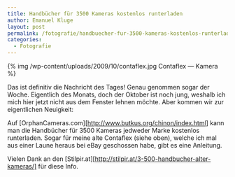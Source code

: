 ```yaml
---
title: Handbücher für 3500 Kameras kostenlos runterladen
author: Emanuel Kluge
layout: post
permalink: /fotografie/handbuecher-fur-3500-kameras-kostenlos-runterladen/
categories:
  - Fotografie
---
```


{% img /wp-content/uploads/2009/10/contaflex.jpg Contaflex &mdash; Kamera %}

Das ist definitiv die Nachricht des Tages! Genau genommen sogar der Woche. Eigentlich des Monats, doch der Oktober ist noch jung, weshalb ich mich hier jetzt nicht aus dem Fenster lehnen möchte. Aber kommen wir zur eigentlichen Neuigkeit:

Auf [OrphanCameras.com][http://www.butkus.org/chinon/index.html] kann man die Handbücher für 3500 Kameras jedweder Marke kostenlos runterladen. Sogar für meine alte Contaflex (siehe oben), welche ich mal aus einer Laune heraus bei eBay geschossen habe, gibt es eine Anleitung.

Vielen Dank an den [Stilpir.at][http://stilpir.at/3-500-handbucher-alter-kameras/] für diese Info.
